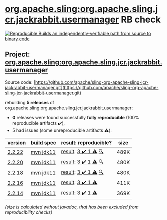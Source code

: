 [org.apache.sling:org.apache.sling.jcr.jackrabbit.usermanager](https://search.maven.org/artifact/org.apache.sling/org.apache.sling.jcr.jackrabbit.usermanager/) RB check
=======

[![Reproducible Builds](https://reproducible-builds.org/images/logos/rb.svg) an independently-verifiable path from source to binary code](https://reproducible-builds.org/)

## Project: [org.apache.sling:org.apache.sling.jcr.jackrabbit.usermanager](https://search.maven.org/artifact/org.apache.sling/org.apache.sling.jcr.jackrabbit.usermanager/)

Source code: [https://github.com/apache/sling-org-apache-sling-jcr-jackrabbit-usermanager.git](https://github.com/apache/sling-org-apache-sling-jcr-jackrabbit-usermanager.git)

rebuilding **5 releases** of org.apache.sling:org.apache.sling.jcr.jackrabbit.usermanager:
- **0** releases were found successfully **fully reproducible** (100% reproducible artifacts :heavy_check_mark:),
- 5 had issues (some unreproducible artifacts :warning:):

| version | [build spec](/BUILDSPEC.md) | [result](https://reproducible-builds.org/docs/jvm/): reproducible? | size |
| -- | --------- | ------ | -- |
| [2.2.22](https://search.maven.org/artifact/org.apache.sling/org.apache.sling.jcr.jackrabbit.usermanager/2.2.22/pom) | [mvn jdk11](org.apache.sling.jcr.jackrabbit.usermanager-2.2.22.buildspec) | [result](org.apache.sling.jcr.jackrabbit.usermanager-2.2.22.buildinfo): [3 :heavy_check_mark:  1 :warning:](org.apache.sling.jcr.jackrabbit.usermanager-2.2.22.buildcompare) [:mag:](org.apache.sling.jcr.jackrabbit.usermanager-2.2.22.diffoscope) | 489K |
| [2.2.20](https://search.maven.org/artifact/org.apache.sling/org.apache.sling.jcr.jackrabbit.usermanager/2.2.20/pom) | [mvn jdk11](org.apache.sling.jcr.jackrabbit.usermanager-2.2.20.buildspec) | [result](org.apache.sling.jcr.jackrabbit.usermanager-2.2.20.buildinfo): [3 :heavy_check_mark:  1 :warning:](org.apache.sling.jcr.jackrabbit.usermanager-2.2.20.buildcompare) [:mag:](org.apache.sling.jcr.jackrabbit.usermanager-2.2.20.diffoscope) | 480K |
| [2.2.18](https://search.maven.org/artifact/org.apache.sling/org.apache.sling.jcr.jackrabbit.usermanager/2.2.18/pom) | [mvn jdk11](org.apache.sling.jcr.jackrabbit.usermanager-2.2.18.buildspec) | [result](org.apache.sling.jcr.jackrabbit.usermanager-2.2.18.buildinfo): [3 :heavy_check_mark:  1 :warning:](org.apache.sling.jcr.jackrabbit.usermanager-2.2.18.buildcompare) [:mag:](org.apache.sling.jcr.jackrabbit.usermanager-2.2.18.diffoscope) | 480K |
| [2.2.16](https://search.maven.org/artifact/org.apache.sling/org.apache.sling.jcr.jackrabbit.usermanager/2.2.16/pom) | [mvn jdk11](org.apache.sling.jcr.jackrabbit.usermanager-2.2.16.buildspec) | [result](org.apache.sling.jcr.jackrabbit.usermanager-2.2.16.buildinfo): [3 :heavy_check_mark:  1 :warning:](org.apache.sling.jcr.jackrabbit.usermanager-2.2.16.buildcompare) | 411K |
| [2.2.14](https://search.maven.org/artifact/org.apache.sling/org.apache.sling.jcr.jackrabbit.usermanager/2.2.14/pom) | [mvn jdk11](org.apache.sling.jcr.jackrabbit.usermanager-2.2.14.buildspec) | [result](org.apache.sling.jcr.jackrabbit.usermanager-2.2.14.buildinfo): [3 :heavy_check_mark:  1 :warning:](org.apache.sling.jcr.jackrabbit.usermanager-2.2.14.buildcompare) | 369K |

<i>(size is calculated without javadoc, that has been excluded from reproducibility checks)</i>

